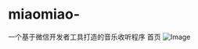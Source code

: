 # miaomiao-
一个基于微信开发者工具打造的音乐收听程序
首页
![Image](https://pic.imgdb.cn/item/6244672827f86abb2ab7b9c4.png)
